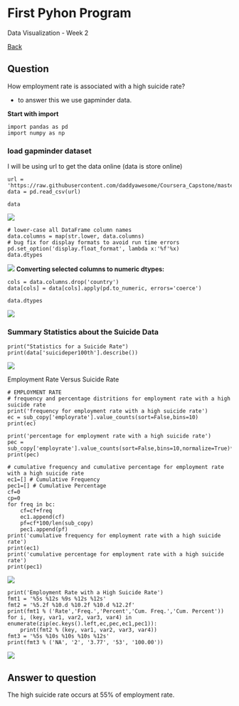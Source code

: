 # First Pyhon Program

Data Visualization - Week 2 

[Back](readme.md)

## Question
How employment rate is associated with a high suicide rate? 
- to answer this we use gapminder data.

**Start with import**
```
import pandas as pd
import numpy as np
```


### load gapminder dataset

I will be using url to get the data online (data is store online)

```
url = 'https://raw.githubusercontent.com/daddyawesome/Coursera_Capstone/master/data/gapminder.csv'
data = pd.read_csv(url)

data
```
![](https://snipboard.io/UILc3a.jpg)
```
# lower-case all DataFrame column names
data.columns = map(str.lower, data.columns)
# bug fix for display formats to avoid run time errors
pd.set_option('display.float_format', lambda x:'%f'%x)
data.dtypes
```
![](https://snipboard.io/zM2vme.jpg)
**Converting selected columns to numeric dtypes:**
```
cols = data.columns.drop('country')
data[cols] = data[cols].apply(pd.to_numeric, errors='coerce')

data.dtypes
```
![](https://snipboard.io/tWzn8R.jpg)
### Summary Statistics about the Suicide Data
```
print("Statistics for a Suicide Rate")
print(data['suicideper100th'].describe())
```

![](https://snipboard.io/s7ECeT.jpg)

Employment Rate Versus Suicide Rate

```
# EMPLOYMENT RATE
# frequency and percentage distritions for employment rate with a high suicide rate
print('frequency for employment rate with a high suicide rate')
ec = sub_copy['employrate'].value_counts(sort=False,bins=10)
print(ec)

print('percentage for employment rate with a high suicide rate')
pec = sub_copy['employrate'].value_counts(sort=False,bins=10,normalize=True)*100
print(pec)

# cumulative frequency and cumulative percentage for employment rate with a high suicide rate
ec1=[] # Cumulative Frequency
pec1=[] # Cumulative Percentage
cf=0
cp=0
for freq in bc:
    cf=cf+freq
    ec1.append(cf)    
    pf=cf*100/len(sub_copy)
    pec1.append(pf)
print('cumulative frequency for employment rate with a high suicide rate')
print(ec1)
print('cumulative percentage for employment rate with a high suicide rate')
print(pec1)
```

![](https://snipboard.io/Bc9R7J.jpg)
```
print('Employment Rate with a High Suicide Rate')
fmt1 = '%5s %12s %9s %12s %12s'
fmt2 = '%5.2f %10.d %10.2f %10.d %12.2f'
print(fmt1 % ('Rate','Freq.','Percent','Cum. Freq.','Cum. Percent'))
for i, (key, var1, var2, var3, var4) in enumerate(zip(ec.keys().left,ec,pec,ec1,pec1)):
    print(fmt2 % (key, var1, var2, var3, var4))
fmt3 = '%5s %10s %10s %10s %12s'   
print(fmt3 % ('NA', '2', '3.77', '53', '100.00'))
```
![](https://snipboard.io/ySXekc.jpg)

## Answer to question
The high suicide rate occurs at 55% of employment rate.

